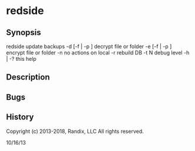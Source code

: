 redside
=======

Synopsis
--------

  redside
    <default>                     update backups
    -d [-f <file> | -p <path>]    decrypt file or folder
    -e [-f <file> | -p <path>]    encrypt file or folder
    -n                            no actions on local
    -r                            rebuild DB
    -t N                          debug level
    -h | -?                       this help

Description
-----------

Bugs
----

History
-------

Copyright (c) 2013-2018, Randix, LLC
All rights reserved.

10/16/13

